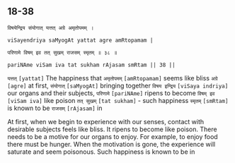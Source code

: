 ## 18-38


```shloka-sa
विषयेन्द्रिय संयोगात् यत्तत् अग्रे अमृतोपमम् ।
```
```shloka-sa-hk
viSayendriya saMyogAt yattat agre amRtopamam |
```
```shloka-sa
परिणामे विषम् इव तत् सुखम् राजसम् स्मृतम् ॥ ३८ ॥
```
```shloka-sa-hk
pariNAme viSam iva tat sukham rAjasam smRtam || 38 ||
```

`यत्तत्` `[yattat]` The happiness that `अमृतोपमम्` `[amRtopamam]` seems like bliss `अग्रे` `[agre]` at first, `संयोगात्` `[saMyogAt]` bringing together `विषय इन्द्रिय` `[viSaya indriya]` our organs and their subjects, `परिणामे` `[pariNAme]` ripens to become `विषम् इव` `[viSam iva]` like poison `तत् सुखम्` `[tat sukham]` - such happiness `स्मृतम्` `[smRtam]` is known to be `राजसम्` `[rAjasam]` in

At first, when we begin to experience with our senses, contact with desirable subjects feels like bliss.
It ripens to become like poison. There needs to be a motive for our organs to enjoy. For example, to enjoy food there must be hunger. When the motivation is gone, the experience will saturate and seem poisonous.
Such happiness is known to be in 


